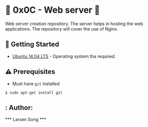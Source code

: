 # :shell: 0x0C - Web server :shell:
Web server creation repository. The server helps in hosting the web applications.
The repository will cover  the  use of  Nginx.

## :running: Getting Started

* [Ubuntu 14.04 LTS](http://releases.ubuntu.com/14.04/) - Operating system tha required.

## :warning: Prerequisites

* Must have `git` installed
 
 ```
 $ sudo apt-get install git
  ```
## : Author: 

*** Larsen Song ***

